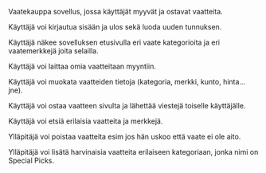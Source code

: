 Vaatekauppa sovellus, jossa käyttäjät myyvät ja ostavat vaatteita.

Käyttäjä voi kirjautua sisään ja ulos sekä luoda uuden tunnuksen.	

Käyttäjä näkee sovelluksen etusivulla eri vaate kategorioita ja eri vaatemerkkejä joita selailla.

Käyttäjä voi laittaa omia vaatteitaan myyntiin.

Käyttäjä voi muokata vaatteiden tietoja (kategoria, merkki, kunto, hinta… jne).

Käyttäjä voi ostaa vaatteen sivulta ja lähettää viestejä toiselle käyttäjälle.

Käyttäjä voi etsiä erilaisia vaatteita ja merkkejä.

Ylläpitäjä voi poistaa vaatteita esim jos hän uskoo että vaate ei ole aito.

Ylläpitäjä voi lisätä harvinaisia vaatteita erilaiseen kategoriaan, jonka nimi on Special Picks. 


